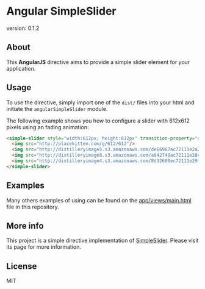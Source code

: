 # Angular SimpleSlider

version: 0.1.2


## About

This **AngularJS** directive aims to provide a simple slider element for your application.


## Usage

To use the directive, simply import one of the `dist/` files into your html and initiate the `angularSimpleSlider` module.

The following example shows you how to configure a slider with 612x612 pixels using an fading animation:

```html
<simple-slider style="width:612px; height:612px" transition-property="opacity" start-value="0" visible-value="1" end-value="0">
  <img src="http://placekitten.com/g/612/612"/>
  <img src="http://distilleryimage5.s3.amazonaws.com/de66967ac72111e2a23222000aaa0537_7.jpg"/>
  <img src="http://distilleryimage8.s3.amazonaws.com/a042749ac72111e28c3c22000a1fb85a_7.jpg"/>
  <img src="http://distilleryimage4.s3.amazonaws.com/8d32600ec72111e29f1422000a1fbc0e_7.jpg"/>
</simple-slider>
```


## Examples

Many others examples of using can be found on the [app/views/main.html](https://github.com/ruyadorno/angular-simple-slider/blob/master/app/views/main.html) file in this repository.


## More info

This project is a simple directive implementation of [SimpleSlider](http://ruyadorno.github.io/SimpleSlider/). Please visit its page for more information.


## License

MIT

